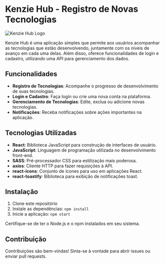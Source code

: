 # Kenzie Hub - Registro de Novas Tecnologias

![Kenzie Hub Logo](https://example.com/logo.png)

Kenzie Hub é uma aplicação simples que permite aos usuários acompanhar as tecnologias que estão desenvolvendo, juntamente com os níveis de avanço em cada uma delas. Além disso, oferece funcionalidades de login e cadastro, utilizando uma API para gerenciamento dos dados.

## Funcionalidades

- **Registro de Tecnologias**: Acompanhe o progresso de desenvolvimento de suas tecnologias.
- **Login e Cadastro**: Faça login ou crie uma nova conta na plataforma.
- **Gerenciamento de Tecnologias**: Edite, exclua ou adicione novas tecnologias.
- **Notificações**: Receba notificações sobre ações importantes na aplicação.

## Tecnologias Utilizadas

- **React**: Biblioteca JavaScript para construção de interfaces de usuário.
- **JavaScript**: Linguagem de programação utilizada no desenvolvimento front-end.
- **SASS**: Pré-processador CSS para estilização mais poderosa.
- **axios**: Cliente HTTP para fazer requisições à API.
- **react-icons**: Conjunto de ícones para uso em aplicações React.
- **react-toastify**: Biblioteca para exibição de notificações toast.

## Instalação

1. Clone este repositório
2. Instale as dependências: `npm install`
3. Inicie a aplicação: `npm start`

Certifique-se de ter o Node.js e o npm instalados em seu sistema.

## Contribuição

Contribuições são bem-vindas! Sinta-se à vontade para abrir issues ou enviar pull requests.


